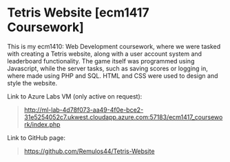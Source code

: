# Tetris Website [ecm1417 Coursework]

This is my ecm1410: Web Development coursework, where we were tasked with creating a Tetris website, along with a user account system and leaderboard functionality.
The game itself was programmed using Javascript, while the server tasks, such as saving scores or logging in, where made using PHP and SQL.
HTML and CSS were used to design and style the website.

Link to Azure Labs VM (only active on request):
> http://ml-lab-4d78f073-aa49-4f0e-bce2-31e5254052c7.ukwest.cloudapp.azure.com:57183/ecm1417_coursework/index.php

Link to GitHub page:
> https://github.com/Remulos44/Tetris-Website
